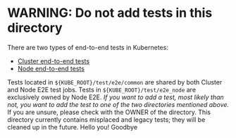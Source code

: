 # WARNING: Do not add tests in this directory

There are two types of end-to-end tests in Kubernetes:
 * [Cluster end-to-end tests](https://git.k8s.io/community/contributors/devel/sig-testing/e2e-tests.md)
 * [Node end-to-end
   tests](https://git.k8s.io/community/contributors/devel/sig-node/e2e-node-tests.md)

Tests located in `${KUBE_ROOT}/test/e2e/common` are shared by both Cluster
and Node E2E test jobs. Tests in `${KUBE_ROOT}/test/e2e_node` are exclusively
owned by Node E2E. *If you want to add a test, most likely than not, you want
to add the test to one of the two directories mentioned above.* If you are
unsure, please check with the OWNER of the directory. This directory currently
contains misplaced and legacy tests; they will be cleaned up in the future.
Hello you!
Goodbye
